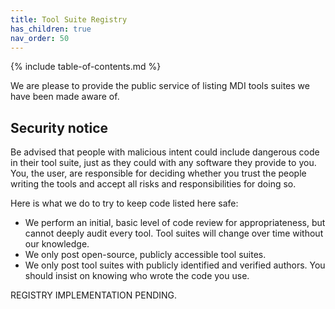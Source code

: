 ```yaml
---
title: Tool Suite Registry
has_children: true
nav_order: 50
---
```


{% include table-of-contents.md %}

We are please to provide the public service of listing
MDI tools suites we have been made aware of.

## Security notice
Be advised that people with malicious intent
could include dangerous code in their tool suite, just as they
could with any software they provide to you. You, the user, are 
responsible for deciding whether you trust the people writing
the tools and accept all risks and responsibilities for doing so.

Here is what we do to try to keep code listed here safe:

- We perform an initial, basic level of code review for appropriateness,
but cannot deeply audit every tool. Tool suites will change over time without 
our knowledge.
- We only post open-source, publicly accessible tool suites.
- We only post tool suites with publicly identified and verified authors. You should
 insist on knowing who wrote the code you use.

REGISTRY IMPLEMENTATION PENDING.
